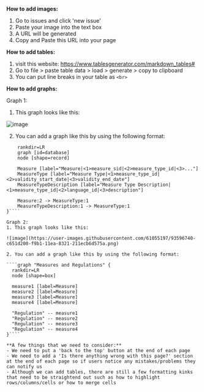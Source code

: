 **How to add images:**
1. Go to issues and click 'new issue' 
2. Paste your image into the text box
3. A URL will be generated 
4. Copy and Paste this URL into your page

**How to add tables:**
1. visit this website: https://www.tablesgenerator.com/markdown_tables# 
2. Go to file > paste table data > load > generate > copy to clipboard 
3. You can put line breaks in your table as `<br>`

**How to add graphs:** 

Graph 1: 
1. This graph looks like this: 

![image](https://user-images.githubusercontent.com/61055197/93594831-7f161200-f9ae-11ea-8eec-3480c9a78ae1.png)

2. You can add a graph like this by using the following format: 

````digraph "Measure Types" {
    rankdir=LR
    graph [id=database]
    node [shape=record]
    
    Measure [label="Measure|<1>measure_sid|<2>measure_type_id|<3>..."]
    MeasureType [label="Measure Type|<1>measure_type_id|<2>validity_start_date|<3>validity_end_date"]
    MeasureTypeDescription [label="Measure Type Description|<1>measure_type_id|<2>language_id|<3>description"]

    Measure:2 -> MeasureType:1
    MeasureTypeDescription:1 -> MeasureType:1
}````

Graph 2: 
1. This graph looks like this: 

![image](https://user-images.githubusercontent.com/61055197/93596740-c651d200-f9b1-11ea-8321-211ecb6d575a.png)

2. You can add a graph like this by using the following format: 

````graph "Measures and Regulations" {
  rankdir=LR
  node [shape=box]

  measure1 [label=Measure]
  measure2 [label=Measure]
  measure3 [label=Measure]
  measure4 [label=Measure]
  
  "Regulation" -- measure1
  "Regulation" -- measure2
  "Regulation" -- measure3
  "Regulation" -- measure4
}````

**A few things that we need to consider:**
- We need to put a 'back to the top' button at the end of each page 
- We need to add a 'Is there anything wrong with this page?' section at the end of each page so if users notice any mistakes/problems they can notify us
- Although we can add tables, there are still a few formatting kinks that need to be straightend out such as how to highlight rows/columns/cells or how to merge cells
